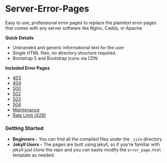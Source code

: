 Server-Error-Pages
==================

Easy to use, professional error pages to replace the plaintext error pages that comes with any server software like Nginx, Caddy, or Apache.

**Quick Details**

* Unbranded and generic informational text for the user
* Single HTML files, no directory structure required.
* Bootstrap 5 and Bootstrap Icons via CDN

**Included Error Pages**

* [403](https://alexphelps.github.io/server-error-pages/403.html)
* [404](https://alexphelps.github.io/server-error-pages/404.html)
* [500](https://alexphelps.github.io/server-error-pages/500.html)
* [502](https://alexphelps.github.io/server-error-pages/502.html)
* [503](https://alexphelps.github.io/server-error-pages/503.html)
* [504](https://alexphelps.github.io/server-error-pages/504.html)
* [Maintenance](https://alexphelps.github.io/server-error-pages/maintenance.html)
* [Rate Limit (429)](https://alexphelps.github.io/server-error-pages/429.html)

### Getting Started

* **Beginners -** You can find all the compiled files under the `_site` directory
* **Jekyll Users -** The pages are built using jekyll, so if you're familiar with jekyll just clone the repo and you can easily modify the `error_page.html` template as needed.
